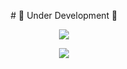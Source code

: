 
<p align="center">
 # 🚧 Under Development 🚧

</p>

<p align="center">
  <img src="https://img.shields.io/badge/Status-Under%20Development-orange?style=for-the-badge">
</p>

<p align="center">
  <img src="https://readme-typing-svg.herokuapp.com?color=%2336BCF7&size=24&center=true&vCenter=true&width=500&lines=This+project+is+currently+under+development...;Stay+tuned+for+updates!">
</p>
